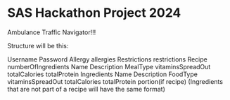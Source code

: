# SAS Hackathon Project 2024
Ambulance Traffic Navigator!!!

Structure will be this:

Username Password
Allergy allergies
Restrictions restrictions
Recipe numberOfIngredients Name Description MealType vitaminsSpreadOut totalCalories totalProtein
Ingredients Name Description FoodType vitaminsSpreadOut totalCalories totalProtein portion(if recipe)
(Ingredients that are not part of a recipe will have the same format)